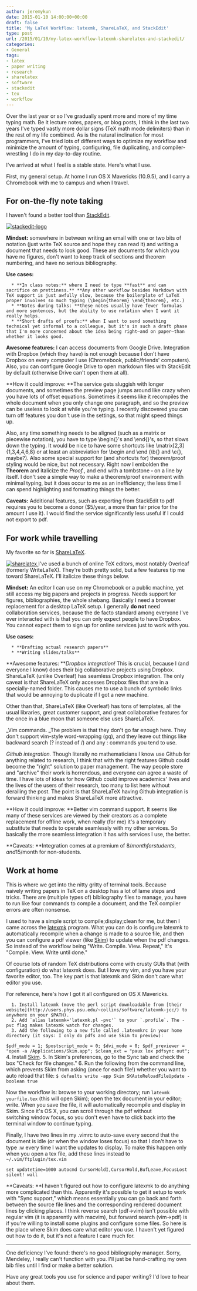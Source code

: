 ```yaml
---
author: jeremykun
date: 2015-01-10 14:00:00+00:00
draft: false
title: 'My LaTeX Workflow: latexmk, ShareLaTeX, and StackEdit'
type: post
url: /2015/01/10/my-latex-workflow-latexmk-sharelatex-and-stackedit/
categories:
- General
tags:
- latex
- paper writing
- research
- sharelatex
- software
- stackedit
- tex
- workflow
---
```


Over the last year or so I've gradually spent more and more of my time typing math. Be it lecture notes, papers, or blog posts, I think in the last two years I've typed vastly more dollar signs (TeX math mode delimiters) than in the rest of my life combined. As is the natural inclination for most programmers, I've tried lots of different ways to optimize my workflow and minimize the amount of typing, configuring, file duplicating, and compiler-wrestling I do in my day-to-day routine.

I've arrived at what I feel is a stable state. Here's what I use.

First, my general setup. At home I run OS X Mavericks (10.9.5), and I carry a Chromebook with me to campus and when I travel.


## For on-the-fly note taking


I haven't found a better tool than [StackEdit](https://stackedit.io/).

[![stackedit-logo](https://jeremykun.files.wordpress.com/2015/01/stackedit-logo.png?w=660)
](https://stackedit.io/)

**Mindset:** somewhere in between writing an email with one or two bits of notation (just write TeX source and hope they can read it) and writing a document that needs to look good. These are documents for which you have no figures, don't want to keep track of sections and theorem numbering, and have no serious bibliography.

**Use cases:**



	  * **In class notes:** where I need to type **fast** and can sacrifice on prettiness.** **Any other workflow besides Markdown with TeX support is just awfully slow, because the boilerplate of LaTeX proper involves so much typing (\begin{theorem} \end{theorem}, etc.)
	  * **Notes during talks: **these notes usually have fewer formulas and more sentences, but the ability to use notation when I want it really helps.
	  * **Short drafts of proofs:** when I want to send something technical yet informal to a colleague, but it's in such a draft phase that I'm more concerned about the idea being right—and on paper—than whether it looks good.

**Awesome features:** I can access documents from Google Drive. Integration with Dropbox (which they have) is not enough because I don't have Dropbox on every computer I use (Chromebook, public/friends' computers). Also, you can configure Google Drive to open markdown files with StackEdit by default (otherwise Drive can't open them at all).

**How it could improve: **The service gets sluggish with longer documents, and sometimes the preview page jumps around like crazy when you have lots of offset equations. Sometimes it seems like it recompiles the whole document when you only change one paragraph, and so the preview can be useless to look at while you're typing. I recently discovered you can turn off features you don't use in the settings, so that might speed things up.

Also, any time something needs to be aligned (such as a matrix or piecewise notation), you have to type \begin{}'s and \end{}'s, so that slows down the typing. It would be nice to have some shortcuts like \matrix[2,3]{1,3,4,4,6,8} or at least an abbreviation for \begin and \end (\b{} and \e{}, maybe?). Also some special support for (and shortcuts for) theorem/proof styling would be nice, but not necessary. Right now I embolden the **Theorem** and italicize the _Proof._, and end with a tombstone $\square$ on a line by itself. I don't see a simple way to make a theorem/proof environment with minimal typing, but it does occur to me as an inefficiency; the less time I can spend highlighting and formatting things the better.

**Caveats:** Additional features, such as exporting from StackEdit to pdf requires you to become a donor ($5/year, a more than fair price for the amount I use it). I would find the service significantly less useful if I could not export to pdf.


## For work while travelling


My favorite so far is [ShareLaTeX](https://www.sharelatex.com/).

[![sharelatex](https://jeremykun.files.wordpress.com/2015/01/sharelatex.png)
](https://www.sharelatex.com/)I've used a bunch of online TeX editors, most notably Overleaf (formerly WriteLaTeX). They're both pretty solid, but a few features tip me toward ShareLaTeX. I'll italicize these things below.

**Mindset:** An editor I can use on my Chromebook or a public machine, yet still access my big papers and projects in progress. Needs support for figures, bibliographies, the whole shebang. Basically I need a browser replacement for a desktop LaTeX setup. I generally **do not** need collaboration services, because the de facto standard among everyone I've ever interacted with is that you can only expect people to have Dropbox. You cannot expect them to sign up for online services just to work with you.

**Use cases:**



	  * **Drafting actual research papers**
	  * **Writing slides/talks**

**Awesome features: **_Dropbox integration!_ This is crucial, because I (and everyone I know) does their big collaborative projects using Dropbox. ShareLaTeX (unlike Overleaf) has seamless Dropbox integration. The only caveat is that ShareLaTeX only accesses Dropbox files that are in a specially-named folder. This causes me to use a bunch of symbolic links that would be annoying to duplicate if I got a new machine.

Other than that, ShareLaTeX (like Overleaf) has tons of templates, all the usual libraries, great customer support, and great collaborative features for the once in a blue moon that someone else uses ShareLaTeX.

_Vim commands. _The problem is that they don't go far enough here. They don't support vim-style word-wrapping (gq), and they leave out things like backward search (? instead of /) and any : commands you tend to use.

_Github integration._ Though literally no mathematicians I know use Github for anything related to research, I think that with the right features Github could become the "right" solution to paper management. The way people store and "archive" their work is horrendous, and everyone can agree a waste of time. I have lots of ideas for how Github could improve academics' lives and the lives of the users of their research, too many to list here without derailing the post. The point is that ShareLaTeX having Github integration is forward thinking and makes ShareLaTeX more attractive.

**How it could improve: **Better vim command support. It seems like many of these services are viewed by their creators as a complete replacement for offline work, when really (for me) it's a temporary substitute that needs to operate seamlessly with my other services. So basically the more seamless integration it has with services I use, the better.

**Caveats: **Integration comes at a premium of $8/month for students, and $15/month for non-students.


## Work at home


This is where we get into the nitty gritty of terminal tools. Because naively writing papers in TeX on a desktop has a lot of lame steps and tricks. There are (multiple types of) bibliography files to manage, you have to run like four commands to compile a document, and the TeX compiler errors are often nonsense.

I used to have a simple script to compile;display;clean for me, but then I came across the [latexmk](http://users.phys.psu.edu/~collins/software/latexmk-jcc/) program. What you can do is configure latexmk to automatically recompile when a change is made to a source file, and then you can configure a pdf viewer (like [Skim](http://skim-app.sourceforge.net/)) to update when the pdf changes. So instead of the workflow being "Write. Compile. View. Repeat," It's "Compile. View. Write until done."

Of course lots of random TeX distributions come with crusty GUIs that (with configuration) do what latexmk does. But I love my vim, and you have your favorite editor, too. The key part is that latexmk and Skim don't care what editor you use.

For reference, here's how I got it all configured on OS X Mavericks.



	  1. Install latexmk (move the perl script downloadable from [their website](http://users.phys.psu.edu/~collins/software/latexmk-jcc/) to anywhere on your $PATH).
	  2. Add `alias latexmk='latexmk.pl -pvc'` to your `.profile`. The -pvc flag makes latexmk watch for changes.
	  3. Add the following to a new file called .latexmkrc in your home directory (it says: I only do pdfs and use Skim to preview):
`$pdf_mode = 1;
$postscript_mode = 0;
$dvi_mode = 0;
$pdf_previewer = "open -a /Applications/Skim.app";
$clean_ext = "paux lox pdfsync out";`
	  4. Install [Skim](http://skim-app.sourceforge.net/).
	  5. In Skim's preferences, go to the Sync tab and check the box "Check for file changes."
	  6. Run the following from the command line, which prevents Skim from asking (once for each file!) whether you want to auto reload that file:
`$ defaults write -app Skim SKAutoReloadFileUpdate -boolean true`

Now the workflow is: browse to your working directory; run `latexmk yourfile.tex` (this will open Skim); open the tex document in your editor; write. When you save the file, it will automatically recompile and display in Skim. Since it's OS X, you can scroll through the pdf without switching window focus, so you don't even have to click back into the terminal window to continue typing.

Finally, I have two lines in my .vimrc to auto-save every second that the document is idle (or when the window loses focus) so that I don't have to type :w every time I want the updates to display. To make this happen only when you open a tex file, add these lines instead to `~/.vim/ftplugin/tex.vim`


` set updatetime=1000
autocmd CursorHoldI,CursorHold,BufLeave,FocusLost silent! wall
`


**Caveats: **I haven't figured out how to configure latexmk to do anything more complicated than this. Apparently it's possible to get it setup to work with "Sync support," which means essentially you can go back and forth between the source file lines and the corresponding rendered document lines by clicking places. I think reverse search (pdf->vim) isn't possible with regular vim (it is apparently with macvim), but forward search (vim->pdf) is if you're willing to install some plugins and configure some files. So here is the place where Skim does care what editor you use. I haven't yet figured out how to do it, but it's not a feature I care much for.



* * *



One deficiency I've found: there's no good bibliography manager. Sorry, Mendeley, I really can't function with you. I'll just be hand-crafting my own bib files until I find or make a better solution.

Have any great tools you use for science and paper writing? I'd love to hear about them.
